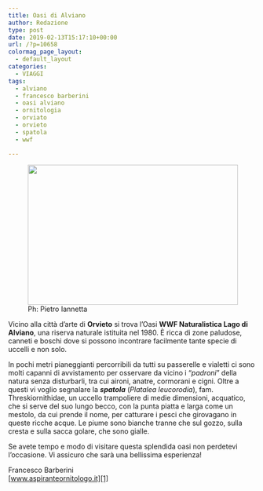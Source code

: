 ```yaml
---
title: Oasi di Alviano
author: Redazione
type: post
date: 2019-02-13T15:17:10+00:00
url: /?p=10658
colormag_page_layout:
  - default_layout
categories:
  - VIAGGI
tags:
  - alviano
  - francesco barberini
  - oasi alviano
  - ornitologia
  - orviato
  - orvieto
  - spatola
  - wwf

---
```

<figure id="attachment_10659" aria-describedby="caption-attachment-10659" style="width: 428px" class="wp-caption alignleft"><img decoding="async" loading="lazy" class="wp-image-10659 " src="https://progressonline.it/wp-content/uploads/2019/02/spatola-1024x682.jpg" alt="" width="428" height="285" /><figcaption id="caption-attachment-10659" class="wp-caption-text">Ph: Pietro Iannetta</figcaption></figure>

Vicino alla città d’arte di **Orvieto** si trova l’Oasi **WWF Naturalistica Lago di Alviano**, una riserva naturale istituita nel 1980. È ricca di zone paludose, canneti e boschi dove si possono incontrare facilmente tante specie di uccelli e non solo.

In pochi metri pianeggianti percorribili da tutti su passerelle e vialetti ci sono molti capanni di avvistamento per osservare da vicino i “_padroni_” della natura senza disturbarli, tra cui aironi, anatre, cormorani e cigni. Oltre a questi vi voglio segnalare la _**spatola**_ (_Platalea leucorodia_), fam. Threskiornithidae, un uccello trampoliere di medie dimensioni, acquatico, che si serve del suo lungo becco, con la punta piatta e larga come un mestolo, da cui prende il nome, per catturare i pesci che girovagano in queste ricche acque. Le piume sono bianche tranne che sul gozzo, sulla cresta e sulla sacca golare, che sono gialle.

Se avete tempo e modo di visitare questa splendida oasi non perdetevi l&#8217;occasione. Vi assicuro che sarà una bellissima esperienza!

Francesco Barberini  
[www.aspiranteornitologo.it][1]

 [1]: https://aspiranteornitologo.it/